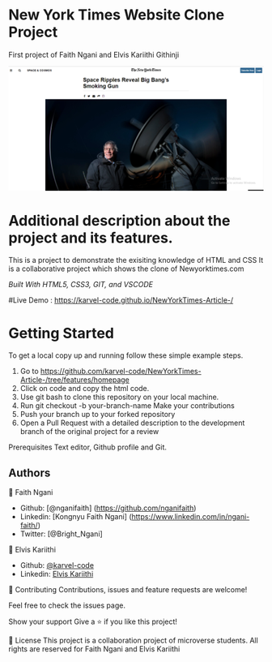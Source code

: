 # New York Times Website Clone Project

First project of Faith Ngani and Elvis Kariithi Githinji

<img src = "./Assets/images/websiteview.png" alt = "web view">

<h1>Additional description about the project and its features.</h1>

This is a project to demonstrate the exisiting knowledge of HTML and CSS It is a collaborative project which shows the clone of Newyorktimes.com

<i>Built With HTML5, CSS3, GIT, and VSCODE</i>

#Live Demo : https://karvel-code.github.io/NewYorkTimes-Article-/

<h1>Getting Started</h1>

To get a local copy up and running follow these simple example steps.

1. Go to https://github.com/karvel-code/NewYorkTimes-Article-/tree/features/homepage
2. Click on code and copy the html code.
3. Use git bash to clone this repository on your local machine.
4. Run git checkout -b your-branch-name Make your contributions
5. Push your branch up to your forked repository
6. Open a Pull Request with a detailed description to the development branch of the original project for a review

Prerequisites Text editor, Github profile and Git.

<h2>Authors</h2>

👤 Faith Ngani

- Github: [@nganifaith] (https://github.com/nganifaith)
- Linkedin: [Kongnyu Faith Ngani] (https://www.linkedin.com/in/ngani-faith/)
- Twitter: [@Bright_Ngani]

👤 Elvis Kariithi

- Github: [@karvel-code](https://github.com/karvel-code)
- Linkedin: [Elvis Kariithi](https://www.linkedin.com/in/elvis-kariithi-b6b5b31b6/)

🤝 Contributing Contributions, issues and feature requests are welcome!

Feel free to check the issues page.

Show your support Give a ⭐️ if you like this project!

📝 License This project is a collaboration project of microverse students. All rights are reserved for Faith Ngani and Elvis Kariithi
